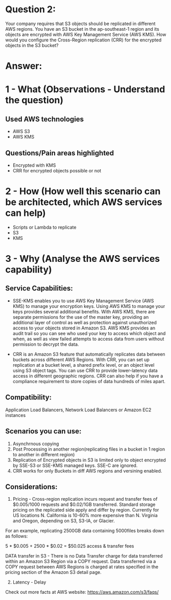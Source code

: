 
Question 2:
==========
Your company requires that S3 objects should be replicated in different AWS regions. You have an S3 bucket in the ap-southeast-1 region and its objects are encrypted with AWS Key Management Service (AWS KMS). How would you configure the Cross-Region replication (CRR) for the encrypted objects in the S3 bucket?

Answer:
=======

1 - What (Observations - Understand the question)
================================================
Used AWS technologies 
---------------------
* AWS S3
* AWS KMS

Questions/Pain areas highlighted
--------------------------------
* Encrypted with KMS
* CRR for encrypted objects possible or not


2 - How (How well this scenario can be architected, which AWS services can help)
================================================================================
* Scripts or Lambda to replicate
* S3
* KMS


3 - Why (Analyse the AWS services capability)
=============================================
Service Capabilities:
---------------------
* SSE-KMS enables you to use AWS Key Management Service (AWS KMS) to manage your encryption keys. Using AWS KMS to manage your keys provides several additional benefits. With AWS KMS, there are separate permissions for the use of the master key, providing an additional layer of control as well as protection against unauthorized access to your objects stored in Amazon S3. AWS KMS provides an audit trail so you can see who used your key to access which object and when, as well as view failed attempts to access data from users without permission to decrypt the data.

* CRR is an Amazon S3 feature that automatically replicates data between buckets across different AWS Regions. With CRR, you can set up replication at a bucket level, a shared prefix level, or an object level using S3 object tags. You can use CRR to provide lower-latency data access in different geographic regions. CRR can also help if you have a compliance requirement to store copies of data hundreds of miles apart. 

Compatibility:
-------------
Application Load Balancers, Network Load Balancers or Amazon EC2 instances

Scenarios you can use:
----------------------
1) Asynchrnous copying
2) Post Processing in another region(replicating files in a bucket in 1 region to another in different region)
3) Replication of Encrypted objects in S3 is limited only to object encrypted by SSE-S3 or SSE-KMS managed keys. SSE-C are ignored.
4) CRR works for only Buckets in diff AWS regions and versining enabled.

Considerations:
---------------
1) Pricing - 
Cross-region replication incurs request and transfer fees of $0.005/1000 requests and $0.02/1GB transferred. Standard storage pricing on the replicated side apply and differ by region.  Currently for US locations N. California is 10-60% more expensive than N. Virginia and Oregon, depending on S3, S3-IA, or Glacier.

For an example, replicating 2500GB data containing 5000files breaks down as follows:

5 * $0.005 + 2500 * $0.02 = $50.025 access & transfer fees

DATA transfer in S3 - There is no Data Transfer charge for data transferred within an Amazon S3 Region via a COPY request. Data transferred via a COPY request between AWS Regions is charged at rates specified in the pricing section of the Amazon S3 detail page.

2) Latency - Delay

Check out more facts at AWS website: https://aws.amazon.com/s3/faqs/

